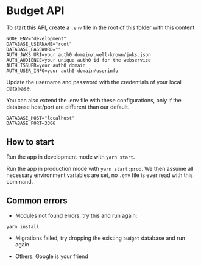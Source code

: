 # Budget API

To start this API, create a `.env` file in the root of this folder with this content

```
NODE_ENV="development"
DATABASE_USERNAME="root"
DATABASE_PASSWORD=""
AUTH_JWKS_URI=your auth0 domain/.well-known/jwks.json
AUTH_AUDIENCE=your unique auth0 id for the webservice
AUTH_ISSUER=your auth0 domain
AUTH_USER_INFO=your auth0 domain/userinfo
```

Update the username and password with the credentials of your local database.

You can also extend the .env file with these configurations, only if the database host/port are different than our default.

```
DATABASE_HOST="localhost"
DATABASE_PORT=3306
```

## How to start

Run the app in development mode with `yarn start`.

Run the app in production mode with `yarn start:prod`. We then assume all necessary environment variables are set, no `.env` file is ever read with this command.

## Common errors

* Modules not found errors, try this and run again:

```
yarn install
```

* Migrations failed, try dropping the existing `budget` database and run again

* Others: Google is your friend

